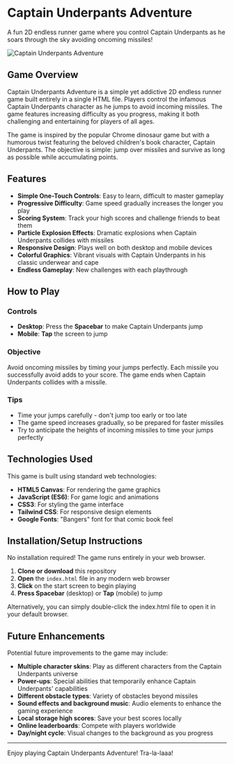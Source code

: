 # Captain Underpants Adventure

A fun 2D endless runner game where you control Captain Underpants as he soars through the sky avoiding oncoming missiles!

![Captain Underpants Adventure](https://via.placeholder.com/800x400?text=Captain+Underpants+Adventure)

## Game Overview

Captain Underpants Adventure is a simple yet addictive 2D endless runner game built entirely in a single HTML file. Players control the infamous Captain Underpants character as he jumps to avoid incoming missiles. The game features increasing difficulty as you progress, making it both challenging and entertaining for players of all ages.

The game is inspired by the popular Chrome dinosaur game but with a humorous twist featuring the beloved children's book character, Captain Underpants. The objective is simple: jump over missiles and survive as long as possible while accumulating points.

## Features

- **Simple One-Touch Controls**: Easy to learn, difficult to master gameplay
- **Progressive Difficulty**: Game speed gradually increases the longer you play
- **Scoring System**: Track your high scores and challenge friends to beat them
- **Particle Explosion Effects**: Dramatic explosions when Captain Underpants collides with missiles
- **Responsive Design**: Plays well on both desktop and mobile devices
- **Colorful Graphics**: Vibrant visuals with Captain Underpants in his classic underwear and cape
- **Endless Gameplay**: New challenges with each playthrough

## How to Play

### Controls

- **Desktop**: Press the **Spacebar** to make Captain Underpants jump
- **Mobile**: **Tap** the screen to jump

### Objective

Avoid oncoming missiles by timing your jumps perfectly. Each missile you successfully avoid adds to your score. The game ends when Captain Underpants collides with a missile.

### Tips

- Time your jumps carefully - don't jump too early or too late
- The game speed increases gradually, so be prepared for faster missiles
- Try to anticipate the heights of incoming missiles to time your jumps perfectly

## Technologies Used

This game is built using standard web technologies:

- **HTML5 Canvas**: For rendering the game graphics
- **JavaScript (ES6)**: For game logic and animations
- **CSS3**: For styling the game interface
- **Tailwind CSS**: For responsive design elements
- **Google Fonts**: "Bangers" font for that comic book feel

## Installation/Setup Instructions

No installation required! The game runs entirely in your web browser.

1. **Clone or download** this repository
2. **Open** the `index.html` file in any modern web browser
3. **Click** on the start screen to begin playing
4. **Press Spacebar** (desktop) or **Tap** (mobile) to jump

Alternatively, you can simply double-click the index.html file to open it in your default browser.

## Future Enhancements

Potential future improvements to the game may include:

- **Multiple character skins**: Play as different characters from the Captain Underpants universe
- **Power-ups**: Special abilities that temporarily enhance Captain Underpants' capabilities
- **Different obstacle types**: Variety of obstacles beyond missiles
- **Sound effects and background music**: Audio elements to enhance the gaming experience
- **Local storage high scores**: Save your best scores locally
- **Online leaderboards**: Compete with players worldwide
- **Day/night cycle**: Visual changes to the background as you progress

---

Enjoy playing Captain Underpants Adventure! Tra-la-laaa!